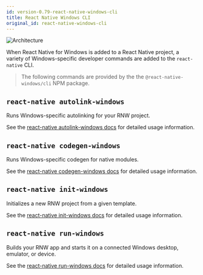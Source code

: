 ```yaml
---
id: version-0.79-react-native-windows-cli
title: React Native Windows CLI
original_id: react-native-windows-cli
---
```


![Architecture](https://img.shields.io/badge/architecture-new_&_old-green)

When React Native for Windows is added to a React Native project, a variety of Windows-specific developer commands are added to the `react-native` CLI.

> The following commands are provided by the the `@react-native-windows/cli` NPM package.

## `react-native autolink-windows`

Runs Windows-specific autolinking for your RNW project.

See the [react-native autolink-windows docs](autolink-windows-cli.md) for detailed usage information.

## `react-native codegen-windows`

Runs Windows-specific codegen for native modules.

See the [react-native codegen-windows docs](codegen-windows-cli.md) for detailed usage information.

## `react-native init-windows`

Initializes a new RNW project from a given template.

See the [react-native init-windows docs](init-windows-cli.md) for detailed usage information.

## `react-native run-windows`

Builds your RNW app and starts it on a connected Windows desktop, emulator, or device.

See the [react-native run-windows docs](run-windows-cli.md) for detailed usage information.
